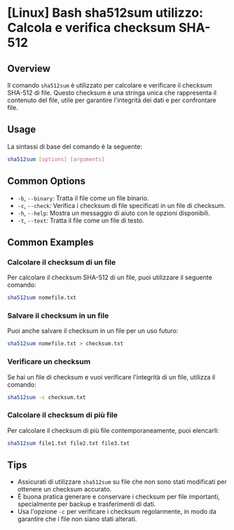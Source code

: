 # [Linux] Bash sha512sum utilizzo: Calcola e verifica checksum SHA-512

## Overview
Il comando `sha512sum` è utilizzato per calcolare e verificare il checksum SHA-512 di file. Questo checksum è una stringa unica che rappresenta il contenuto del file, utile per garantire l'integrità dei dati e per confrontare file.

## Usage
La sintassi di base del comando è la seguente:

```bash
sha512sum [options] [arguments]
```

## Common Options
- `-b`, `--binary`: Tratta il file come un file binario.
- `-c`, `--check`: Verifica i checksum di file specificati in un file di checksum.
- `-h`, `--help`: Mostra un messaggio di aiuto con le opzioni disponibili.
- `-t`, `--text`: Tratta il file come un file di testo.

## Common Examples

### Calcolare il checksum di un file
Per calcolare il checksum SHA-512 di un file, puoi utilizzare il seguente comando:

```bash
sha512sum nomefile.txt
```

### Salvare il checksum in un file
Puoi anche salvare il checksum in un file per un uso futuro:

```bash
sha512sum nomefile.txt > checksum.txt
```

### Verificare un checksum
Se hai un file di checksum e vuoi verificare l'integrità di un file, utilizza il comando:

```bash
sha512sum -c checksum.txt
```

### Calcolare il checksum di più file
Per calcolare il checksum di più file contemporaneamente, puoi elencarli:

```bash
sha512sum file1.txt file2.txt file3.txt
```

## Tips
- Assicurati di utilizzare `sha512sum` su file che non sono stati modificati per ottenere un checksum accurato.
- È buona pratica generare e conservare i checksum per file importanti, specialmente per backup e trasferimenti di dati.
- Usa l'opzione `-c` per verificare i checksum regolarmente, in modo da garantire che i file non siano stati alterati.
